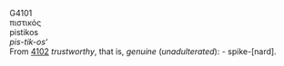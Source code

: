<body>
  <p>G4101<br>  πιστικός  <br> pistikos  <br><i>pis-tik-os‘ </i><br>From <a href="g4102.htm">4102</a>  <i>trustworthy</i>, that is, <i>genuine</i> (<i>unadulterated</i>): - spike-[nard].<br></p>
 </body>